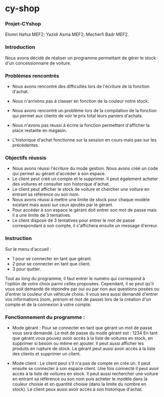 # cy-shop
### Projet-CYshop

Elomri Hafsa MEF2;
Yazidi Asma MEF2;
Mecherfi Badr MEF2.

### Introduction

Nous avons décidé de réaliser un programme permettant de gérer le stock d'un concessionnaire de voiture.

### Problèmes rencontrés

- Nous avons rencontré des difficultés lors de l'écriture de la fonction d'achat.

- Nous n'arrivons pas à classer en fonction de la couleur notre stock.

- Nous avons rencontré un problème lors de la compilation de la fonction qui permet aux clients de voir le prix total leurs paniers d'achats.

- Nous n'avons pas réussi à écrire la fonction permettant d'afficher la place restante en magasin.

- L'historique d'achat fonctionne sur la session en cours mais pas sur les précédentes.

### Objectifs réussis

- Nous avons réussi l'écriture du mode gestion. Nous avons créé un code qui permet au gérant d'accéder à son espace.
- Le client peut créé un compte et le supprimer. Il peut également acheter des voitures et consulter son historique d'achat.
- Le client peut afficher le stock de voiture et chercher une voiture en entrant sa référence ou son nom.  
- Nous avons réussi à mettre une limite de stock pour chaque modèle existant mais aussi sur ceux ajoutés par le gérant.
- Pour accéder à son espace le gérant doit entrer son mot de passe mais il a une limite de 3 tentatives. 
- Le client dispose de 3 tentatives pour entrer le mot de passe correspondant à son compte, il s'affichera ensuite un message d'erreur.

### Instruction
Sur le menu d'accueil :
- 1 pour se connecter en tant que gérant. 
- 2 pour se connecter en tant que client.
- 3 pour quitter.

Tout au long du programme, il faut entrer le numéro qui correspond à l'option de votre choix parmi celles proposées.
Cependant, il se peut qu'il vous soit demandé de répondre par oui ou par non aux questions posées ou d'entrer la couleur d'un véhicule choisi. 
Il vous sera aussi demandé d'entrer vos informations (nom, prénom et mot de passe) lors de la création d'un compte et de la connexion à votre compte.


### Fonctionnement du programme :

- Mode gérant :
Pour se connecter en tant que gérant un mot de passe vous sera demandé. Le mot de passe du mode gérant est : 1234
En tant que gérant vous pouvez avoir accès à la liste de voitures en stock, en supprimer si besoin ou même en ajouter.
Il peut aussi afficher les produits en rupture de stock.
Le gérant peut aussi avoir accès à la liste des clients et supprimer un client.



- Mode client :
Le client peut s'il n'a pas de compte en crée un. Il peut ensuite se connecter à son espace client.
Une fois connecté il peut avoir accès à la liste de voitures en stock. Il peut aussi rechercher une voiture en entrant sa référence ou son nom puis acheter le modèle dans la couleur choisie et en quantité choisie (dans la limite du nombre en stock).
Le client peux aussi avoir accès à son historique d'achat. 



 
